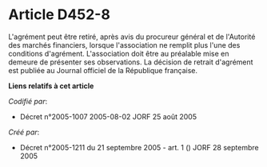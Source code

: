 # Article D452-8

L'agrément peut être retiré, après avis du procureur général et de l'Autorité des marchés financiers, lorsque l'association
ne remplit plus l'une des conditions d'agrément. L'association doit être au préalable mise en demeure de présenter ses
observations. La décision de retrait d'agrément est publiée au Journal officiel de la République française.

**Liens relatifs à cet article**

_Codifié par_:

  - Décret n°2005-1007 2005-08-02 JORF 25 août 2005

_Créé par_:

  - Décret n°2005-1211 du 21 septembre 2005 - art. 1 () JORF 28 septembre 2005
